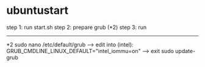 # ubuntustart
step 1: run start.sh
step 2: prepare grub (*2)
step 3: run 



---------------------
*2
sudo nano /etc/default/grub
--> edit into (intel): GRUB_CMDLINE_LINUX_DEFAULT="intel_iommu=on"
--> exit
sudo update-grub 

